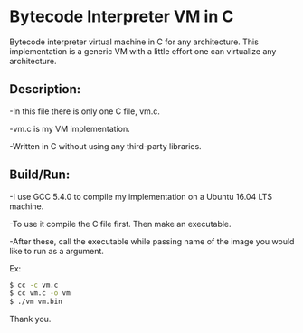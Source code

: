 # Bytecode Interpreter VM in C
Bytecode interpreter virtual machine in C for any architecture. This implementation is a generic VM with a little effort one can virtualize any architecture.


## Description:
-In this file there is only one C file, vm.c.

-vm.c is my VM implementation.

-Written in C without using any third-party libraries.

## Build/Run:
-I use GCC 5.4.0 to compile my implementation on a Ubuntu 16.04 LTS machine.

-To use it compile the C file first. Then make an executable.

-After these, call the executable while passing name of the image you would like to run as a argument.

Ex:

```bash
$ cc -c vm.c
$ cc vm.c -o vm
$ ./vm vm.bin
```

Thank you.
